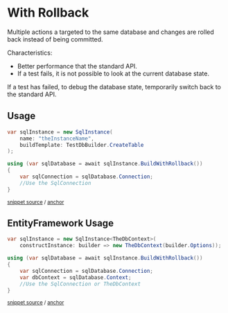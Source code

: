<!--
GENERATED FILE - DO NOT EDIT
This file was generated by [MarkdownSnippets](https://github.com/SimonCropp/MarkdownSnippets).
Source File: /pages/mdsource/with-rollback.source.md
To change this file edit the source file and then run MarkdownSnippets.
-->

# With Rollback

Multiple actions a targeted to the same database and changes are rolled back instead of being committed.

Characteristics:

 * Better performance that the standard API.
 * If a test fails, it is not possible to look at the current database state.

If a test has failed, to debug the database state, temporarily switch back to the standard API.


## Usage

<!-- snippet: WithRollback -->
<a id='snippet-withrollback'/></a>
```cs
var sqlInstance = new SqlInstance(
    name: "theInstanceName",
    buildTemplate: TestDbBuilder.CreateTable
);

using (var sqlDatabase = await sqlInstance.BuildWithRollback())
{
    var sqlConnection = sqlDatabase.Connection;
    //Use the SqlConnection
}
```
<sup>[snippet source](/src/LocalDb.Tests/Snippets/WithRollback.cs#L8-L19) / [anchor](#snippet-withrollback)</sup>
<!-- endsnippet -->


## EntityFramework Usage

<!-- snippet: EfWithRollback -->
<a id='snippet-efwithrollback'/></a>
```cs
var sqlInstance = new SqlInstance<TheDbContext>(
    constructInstance: builder => new TheDbContext(builder.Options));

using (var sqlDatabase = await sqlInstance.BuildWithRollback())
{
    var sqlConnection = sqlDatabase.Connection;
    var dbContext = sqlDatabase.Context;
    //Use the SqlConnection or TheDbContext
}
```
<sup>[snippet source](/src/EfLocalDb.Tests/Snippets/WithRollback.cs#L8-L18) / [anchor](#snippet-efwithrollback)</sup>
<!-- endsnippet -->
